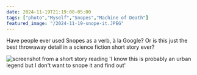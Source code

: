```yaml
---
date: 2024-11-19T21:19:08-05:00
tags: ["photo","Myself","Snopes","Machine of Death"]
featured_image: "/2024-11-19-snope-it.JPEG"
---
```

Have people ever used Snopes as a verb, à la Google? Or is this just the best throwaway detail in a science fiction short story ever?

![screenshot from a short story reading 'I know this is probably an urban legend but I don't want to snope it and find out'](/2024-11-19-snope-it.JPEG)
